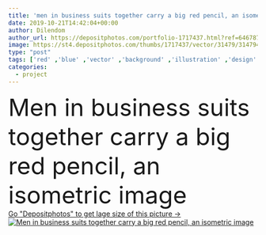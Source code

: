 ```yaml
---
title: 'men in business suits together carry a big red pencil, an isometric image'
date: 2019-10-21T14:42:04+00:00
author: Dilendom
author_url: https://depositphotos.com/portfolio-1717437.html?ref=64678756
image: https://st4.depositphotos.com/thumbs/1717437/vector/31479/314794206/api_thumb_450.jpg?forcejpeg=true
type: "post"
tags: ['red' ,'blue' ,'vector' ,'background' ,'illustration' ,'design' ,'isolated' ,'sky' ,'business' ,'sign' ,'human' ,'people' ,'success' ,'abstract' ,'risk' ,'male' ,'man' ,'technology' ,'symbol' ,'concept' ,'idea' ,'icon' ,'service' ,'manager' ,'flat' ,'work' ,'businessman' ,'looking' ,'pencil' ,'finance' ,'project' ,'future' ,'leader' ,'run' ,'plan' ,'vision' ,'executive' ,'leadership' ,'teamwork' ,'management' ,'interface' ,'info' ,'investor' ,'isometric' ,'ui' ,'risks' ,'infographic' ]
categories: 
  - project
---
```

<div aling="center">
            <font size="60"> Men in business suits together carry a big red pencil, an isometric image</font>   
</div>
<div>
    <a href='https://st4.depositphotos.com/thumbs/1717437/vector/31479/314794206/api_thumb_450.jpg?forcejpeg=true?ref=64678756' target=_blank > Go "Depositphotos" to get lage size of this picture ->
        <img href='https://st4.depositphotos.com/thumbs/1717437/vector/31479/314794206/api_thumb_450.jpg?forcejpeg=true?ref=64678756' src='https://st4.depositphotos.com/1717437/31479/v/950/depositphotos_314794206-stock-illustration-men-business-suits-together-carry.jpg?forcejpeg=true' alt='Men in business suits together carry a big red pencil, an isometric image' >
    </a>
</div>
